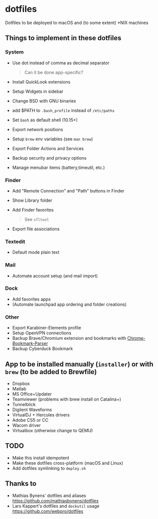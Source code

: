 # dotfiles
Dotfiles to be deployed to macOS and (to some extent) *NIX machines

## Things to implement in these dotfiles
### System
- Use dot instead of comma as decimal separator
    
    > Can it be done app-specific?
- Install QuickLook extensions
- Setup Widgets in sidebar
- Change BSD with GNU binaries
- add $PATH to `.bash_profile` instead of `/etc/paths`
- Set `bash` as default shell (10.15+)
- Export network positions
- Setup `brew` env variables (see `man brew`)
- Export Folder Actions and Services
- Backup security and privacy options
- Manage menubar items (battery,timeutil, etc.)
### Finder
- Add "Remote Connection" and "Path" buttons in Finder
- Show Library folder
- Add Finder favorites
    
    > See `sfltool`
- Export file associations
### Textedit
- Default mode plain text
### Mail
- Automate account setup (and mail import)
### Dock
- Add favorites apps
- (Automate launchpad app ordering and folder creations)
### Other
- Export Karabiner-Elements profile
- Setup OpenVPN connections
- Backup Brave/Chromium extension and bookmarks with [Chrome-Bookmark-Parser](https://github.com/DavidMetcalfe/Chrome-Bookmarks-Parser/)
- Backup Cyberduck Bookmark

## App to be installed manually (`installer`) or with `brew` (to be added to Brewfile)
- Dropbox
- Matlab
- MS Office+Updater
- Teamviewer (problems with brew install on Catalina+)
- Tunnelblick
- Digilent Waveforms
- VirtualDJ + Hercules drivers
- Adobe CS5 or CC
- Wacom driver
- Virtualbox (otherwise change to QEMU)

## TODO
- Make this install idempotent
- Make these dotfiles cross-platform (macOS and Linux)
- Add dotfiles symlinking to `deploy.sh`
## Thanks to
- Mathias Bynens' dotfiles and aliases https://github.com/mathiasbynens/dotfiles 
- Lars Kappert's dotfiles and `dockutil` usage https://github.com/webpro/dotfiles

